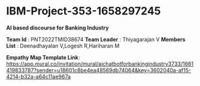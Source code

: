 # IBM-Project-353-1658297245
**AI based discourse for Banking Industry**

**Team Id**      :	PNT2022TMID38674
**Team Leader**  : Thiyagarajan V
**Members List** : Deenadhayalan V,Logesh R,Hariharan M

**Empathy Map Template Link**: https://app.mural.co/invitation/mural/aichatbotforbankingindustry3733/1661419833787?sender=u18601c8be4ea48569db74064&key=3602040a-af15-4214-b32a-a64c11ae967a
